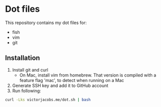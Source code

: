 # Dot files

This repository contains my dot files for:

- fish
- vim
- git

## Installation

1. Install git and curl
    - On Mac, install vim from homebrew. That version is compiled with a feature flag 'mac', to detect when running on a Mac
2. Generate SSH key and add it to GitHub account
3. Run following:
```bash
curl -Lks victorjacobs.me/dot.sh | bash
```

